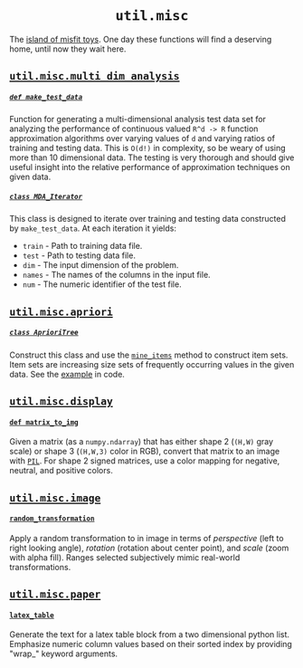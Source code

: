 <h1 align="center"><code>util.misc</code></h1>

The [island of misfit toys](https://www.youtube.com/watch?v=Gr6GbKciNCY). One day these functions will find a deserving home, until now they wait here.

## [`util.misc.multi_dim_analysis`](multi_dim_analysis.py)

##### [`def make_test_data`](multi_dim_analysis.py#L152)

Function for generating a multi-dimensional analysis test data set for analyzing the performance of continuous valued `R^d -> R` function approximation algorithms over varying values of `d` and varying ratios of training and testing data. This is `O(d!)` in complexity, so be weary of using more than 10 dimensional data. The testing is very thorough and should give useful insight into the relative performance of approximation techniques on given data.

##### [`class MDA_Iterator`](multi_dim_analysis.py#L25)

This class is designed to iterate over training and testing data constructed by `make_test_data`. At each iteration it yields:
  - `train` - Path to training data file.
  - `test`  - Path to testing data file.
  - `dim`   - The input dimension of the problem.
  - `names` - The names of the columns in the input file.
  - `num`   - The numeric identifier of the test file.


## [`util.misc.apriori`](apriori.py)

##### [`class AprioriTree`](apriori.py#L17)

Construct this class and use the [`mine_items`](apriori.py#L132) method to construct item sets. Item sets are increasing size sets of frequently occurring values in the given data. See the [example](apriori.py#L180) in code.


## [`util.misc.display`](display.py)

#### [`def matrix_to_img`](display.py#L9)

Given a matrix (as a `numpy.ndarray`) that has either shape 2 (`(H,W)` gray scale) or shape 3 (`(H,W,3)` color in RGB), convert that matrix to an image with [`PIL`](https://pillow.readthedocs.io/en/stable/). For shape 2 signed matrices, use a color mapping for negative, neutral, and positive colors.

## [`util.misc.image`](image.py)

#### [`random_transformation`](image.py#L58)

Apply a random transformation to in image in terms of *perspective* (left to right looking angle), *rotation* (rotation about center point), and *scale* (zoom with alpha fill). Ranges selected subjectively mimic real-world transformations.

## [`util.misc.paper`](paper.py)

#### [`latex_table`](paper.py#L39)

Generate the text for a latex table block from a two dimensional python list. Emphasize numeric column values based on their sorted index by providing "wrap_" keyword arguments.

